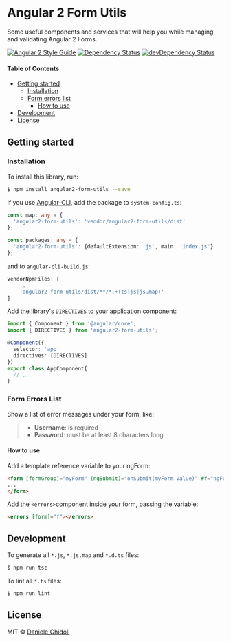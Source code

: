 # Angular 2 Form Utils

Some useful components and services that will help you while managing and validating Angular 2 Forms.

[![Angular 2 Style Guide](https://mgechev.github.io/angular2-style-guide/images/badge.svg)](https://angular.io/styleguide) [![Dependency Status](https://david-dm.org/ghidoz/angular2-form-utils.svg)](https://david-dm.org/ghidoz/angular2-form-utils) [![devDependency Status](https://david-dm.org/ghidoz/angular2-form-utils/dev-status.svg)](https://david-dm.org/ghidoz/angular2-form-utils#info=devDependencies)

#### Table of Contents
- [Getting started](#getting-started)
    - [Installation](#installation)
    - [Form errors list](#form-errors-list)
        - [How to use](#how-to-use)
- [Development](#development)
- [License](#licence)

## Getting started

### Installation

To install this library, run:
```bash
$ npm install angular2-form-utils --save
```

If you use [Angular-CLI](https://github.com/angular/angular-cli), add the package to `system-config.ts`:
```typescript
const map: any = {
  'angular2-form-utils': 'vendor/angular2-form-utils/dist'
};

const packages: any = {
  'angular2-form-utils': {defaultExtension: 'js', main: 'index.js'}
};
```

and to `angular-cli-build.js`:
```javascript
vendorNpmFiles: [
    ...
    'angular2-form-utils/dist/**/*.+(ts|js|js.map)'
]
```

Add the library's `DIRECTIVES` to your application component:
```typescript
import { Component } from '@angular/core';
import { DIRECTIVES } from 'angular2-form-utils';

@Component({
  selector: 'app'
  directives: [DIRECTIVES]
})
export class AppComponent{
  // ...
}
```

### Form Errors List

Show a list of error messages under your form, like:

> - **Username**: is required
> - **Password**: must be at least 8 characters long

#### How to use
 
Add a template reference variable to your ngForm:

```html
<form [formGroup]="myForm" (ngSubmit)="onSubmit(myForm.value)" #f="ngForm">
...
</form>
```

Add the `<errors>`component inside your form, passing the variable:

```html
<errors [form]="f"></errors>
```


## Development

To generate all `*.js`, `*.js.map` and `*.d.ts` files:

```bash
$ npm run tsc
```

To lint all `*.ts` files:

```bash
$ npm run lint
```

## License

MIT © [Daniele Ghidoli](http://danieleghidoli.it)
